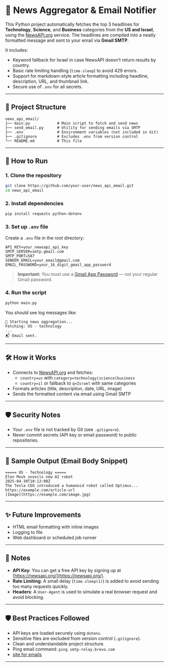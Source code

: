 # 📰 News Aggregator & Email Notifier

This Python project automatically fetches the top 3 headlines for **Technology**, **Science**, and **Business** categories from the **US and Israel**, using the [NewsAPI.org](https://newsapi.org/) service. The headlines are compiled into a neatly formatted message and sent to your email via **Gmail SMTP**.

It includes:
- Keyword fallback for Israel in case NewsAPI doesn’t return results by country.
- Basic rate limiting handling (`time.sleep`) to avoid 429 errors.
- Support for markdown-style article formatting including headline, description, URL, and thumbnail link.
- Secure use of `.env` for all secrets.

---

## 📁 Project Structure

```
news_api_email/
├── main.py            # Main script to fetch and send news
├── send_email.py      # Utility for sending emails via SMTP
├── .env               # Environment variables (not included in Git)
├── .gitignore         # Excludes .env from version control
└── README.md          # This file
```

---

## 🚀 How to Run

### 1. Clone the repository

```bash
git clone https://github.com/your-user/news_api_email.git
cd news_api_email
```

### 2. Install dependencies

```bash
pip install requests python-dotenv
```

### 3. Set up `.env` file

Create a `.env` file in the root directory:

```
API_KEY=your_newsapi_api_key
SMTP_SERVER=smtp.gmail.com
SMTP_PORT=587
SENDER_EMAIL=your_email@gmail.com
EMAIL_PASSWORD=your_16_digit_gmail_app_password
```

> **Important:** You must use a [Gmail App Password](https://myaccount.google.com/apppasswords) — not your regular Gmail password.

### 4. Run the script

```bash
python main.py
```

You should see log messages like:
```
📡 Starting news aggregation...
Fetching: US - technology
...
📬 Email sent.
```

---

## 🛠 How it Works

- Connects to [NewsAPI.org](https://newsapi.org/) and fetches:
  - `country=us` with `category=technology|science|business`
  - `country=il` or fallback to `q=Israel` with same categories
- Formats articles (title, description, date, URL, image)
- Sends the formatted content via email using Gmail SMTP

---

## 🛡️ Security Notes

- Your `.env` file is not tracked by Git (see `.gitignore`).
- Never commit secrets (API key or email password) to public repositories.

---

## 📧 Sample Output (Email Body Snippet)

```
===== US - Technology =====
Elon Musk unveils new AI robot
2025-04-30T10:12:00Z
The Tesla CEO introduced a humanoid robot called Optimus...
https://example.com/article-url
[Image](https://example.com/image.jpg)
```

---

## ✨ Future Improvements

- HTML email formatting with inline images
- Logging to file
- Web dashboard or scheduled job runner

---

## 📌 Notes

- **API Key**: You can get a free API key by signing up at [https://newsapi.org/](https://newsapi.org/).
- **Rate Limiting**: A small delay (`time.sleep(1)`) is added to avoid sending too many requests quickly.
- **Headers**: A `User-Agent` is used to simulate a real browser request and avoid blocking.

---

## 🛡️ Best Practices Followed
- API keys are loaded securely using `dotenv`.
- Sensitive files are excluded from version control (`.gitignore`).
- Clean and understandable project structure.
- Ping email command: ```ping smtp-relay.brevo.com```
- [site for emails](https://app-smtp.brevo.com/real-time)
---